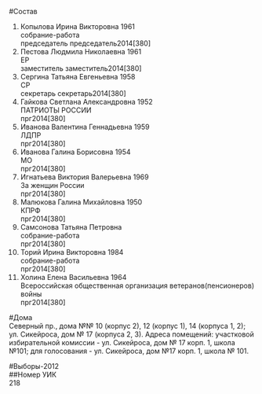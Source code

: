 #Состав  
1. Копылова Ирина Викторовна 1961  
    собрание-работа  
    председатель председатель2014[380]  
2. Пестова Людмила Николаевна 1961  
    ЕР  
    заместитель заместитель2014[380]  
3. Сергина Татьяна Евгеньевна 1958  
    СР  
    секретарь секретарь2014[380]  
4. Гайкова Светлана Александровна 1952  
    ПАТРИОТЫ РОССИИ  
    прг2014[380]  
5. Иванова Валентина Геннадьевна 1959  
    ЛДПР  
    прг2014[380]  
6. Иванова Галина Борисовна 1954  
    МО  
    прг2014[380]  
7. Игнатьева Виктория Валерьевна 1969  
    За женщин России  
    прг2014[380]  
8. Малюкова Галина Михайловна 1950  
    КПРФ  
    прг2014[380]  
9. Самсонова Татьяна Петровна  
    собрание-работа  
    прг2014[380]  
10. Торий Ирина Викторовна 1984  
    собрание-работа  
    прг2014[380]  
11. Холина Елена Васильевна 1964  
    Всероссийская общественная организация ветеранов(пенсионеров) войны  
    прг2014[380]  
  
#Дома  
Северный пр., дома №№ 10 (корпус 2), 12 (корпус 1), 14 (корпуса 1, 2); ул. Сикейроса, дом № 17 (корпуса 2, 3). Адреса помещений: участковой избирательной комиссии - ул. Сикейроса, дом № 17 корп. 1, школа №101; для голосования - ул. Сикейроса, дом №17 корп. 1, школа № 101.  
  
#Выборы-2012  
##Номер УИК  
218  
